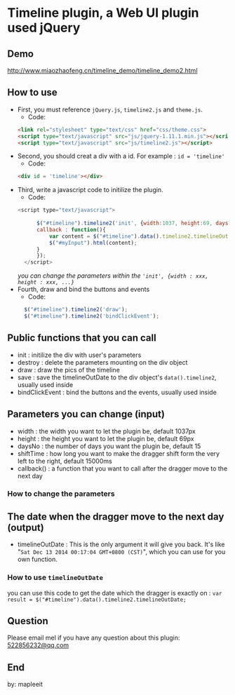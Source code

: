 # Timeline plugin, a Web UI plugin used jQuery

## Demo
http://www.miaozhaofeng.cn/timeline_demo/timeline_demo2.html

## How to use
- First, you must reference `jQuery.js`, `timeline2.js` and `theme.js`.
  - Code:  
  ```html
  <link rel="stylesheet" type="text/css" href="css/theme.css">
  <script type="text/javascript" src="js/jquery-1.11.1.min.js"></script>
  <script type="text/javascript" src="js/timeline2.js"></script>
  ```
- Second, you should creat a div with a id. For example : `id = 'timeline'` 
  - Code:
  ```html
  <div id = 'timeline'></div>
  ```
- Third, write a javascript code to initilize the plugin.  
  - Code:  
  ```javascript
  <script type="text/javascript">
		
		$("#timeline").timeline2('init', {width:1037, height:69, daysNo : 15, 
		callback : function(){
			var content = $("#timeline").data().timeline2.timelineOutDate;
			$("#myInput").html(content);
		}
		});
	</script>
  ```
  _you can change the parameters within the `'init', {width : xxx, height : xxx, ...}`_
- Fourth, draw and bind the buttons and events
  - Code:
  ```javascript
	$("#timeline").timeline2('draw');
	$("#timeline").timeline2('bindClickEvent');
	```
	
## Public functions that you can call
- init : initilize the div with user's parameters
- destroy : delete the parameters mounting on the div object
- draw : draw the pics of the timeline
- save : save the timelineOutDate to the div object's `data().timeline2`, usually used inside
- bindClickEvent : bind the buttons and the events, usually used inside

## Parameters you can change (input)
- width : the width you want to let the plugin be, default 1037px
- height : the height you want to let the plugin be, default 69px
- daysNo : the number of days you want the plugin be, default 15
- shiftTime : how long you want to make the dragger shift form the very left to the right, default 15000ms
- callback() : a function that you want to call after the dragger move to the next day

### How to change the parameters


## The date when the dragger move to the next day (output)
- timelineOutDate : This is the only argument it will give you back. It's like "`Sat Dec 13 2014 00:17:04 GMT+0800 (CST)`", which you can use for you own function.

### How to use `timelineOutDate`
you can use this code to get the date which the dragger is exactly on :
`var result = $("#timeline").data().timeline2.timelineOutDate;`

## Question
  Please email mel if you have any question about this plugin:
  522856232@qq.com
  
## End
by: mapleeit
